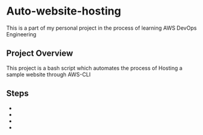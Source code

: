 # Auto-website-hosting 
This is a part of my personal project in the process of learning AWS DevOps Engineering 

## Project Overview 
This project is a bash script which automates the process of Hosting a sample website through AWS-CLI 

## Steps 
- 
- 
- 
- 
